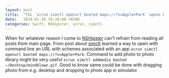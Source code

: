```yaml
---
layout: post
title:  "TIL `xcrun simctl openurl booted maps://?s=Apple+Park` opens URL with scheme associated with app, `xcrun simctl addmedia booted ~/Desktop/mindblown.gif` adds photo to photo library"
date:   2019-01-28 19:28:00 +0200
categories: Swift, NSHipster, xcrun, simctl
---
```

When for whatever reason I come to [NSHipster](https://nshipster.com) can't refrain from reading all posts from main page. From post about [simctl](https://nshipster.com/simctl) learned a way to open with command line an URL with schemes associated with an app `xcrun simctl openurl booted maps://?s=Apple+Park`. Command to add photo to photo library might be very useful `xcrun simctl addmedia booted ~/Desktop/mindblown.gif`. Good to know same could be done with dragging photo from e.g. desktop and dropping to photo app in simulator.
